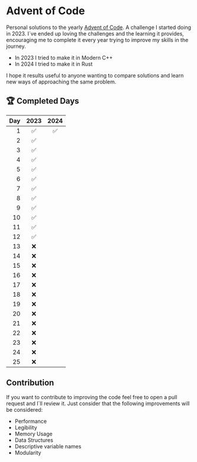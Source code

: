 # Advent of Code

Personal solutions to the yearly [Advent of Code](https://adventofcode.com/). A challenge I started doing in 2023. I´ve 
ended up loving the challenges and the learning it provides, encouraging me to complete it every year trying to improve
my skills in the journey.

- In 2023 I tried to make it in Modern C++
- In 2024 I tried to make it in Rust

I hope it results useful to anyone wanting to compare solutions and learn new ways of approaching the same problem. 

## 🏆 Completed Days

| Day | 2023 | 2024 |
|----:|:----:|:----:|
| 1   | ✅   | ✅   |
| 2   | ✅   |      |
| 3   | ✅   |      |
| 4   | ✅   |      |
| 5   | ✅   |      |
| 6   | ✅   |      |
| 7   | ✅   |      |
| 8   | ✅   |      |
| 9   | ✅   |      |
| 10  | ✅   |      |
| 11  | ✅   |      |
| 12  | ✅   |      |
| 13  | ❌   |      |
| 14  | ❌   |      |
| 15  | ❌   |      |
| 16  | ❌   |      |
| 17  | ❌   |      |
| 18  | ❌   |      |
| 19  | ❌   |      |
| 20  | ❌   |      |
| 21  | ❌   |      |
| 22  | ❌   |      |
| 23  | ❌   |      |
| 24  | ❌   |      |
| 25  | ❌   |      |

## Contribution

If you want to contribute to improving the code feel free to open a pull request and I`ll review it. Just consider
that the following improvements will be considered:
* Performance
* Legibility
* Memory Usage
* Data Structures
* Descriptive variable names
* Modularity
